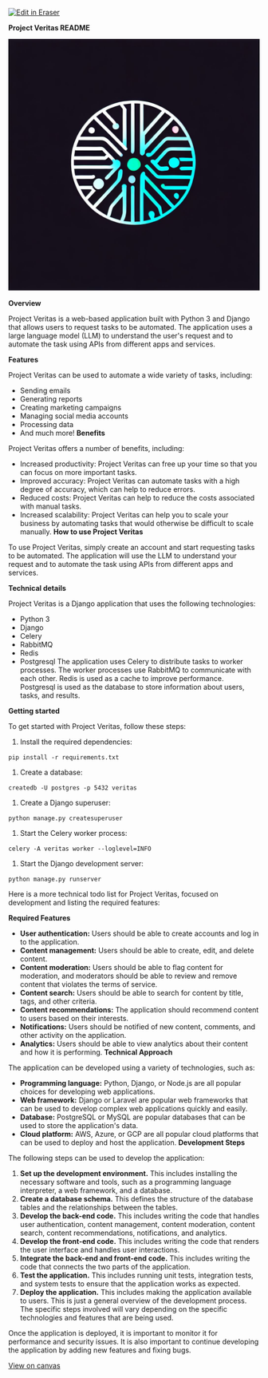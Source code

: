 <p><a target="_blank" href="https://app.eraser.io/workspace/QhDlcQi4R27BhVcyCgEw" id="edit-in-eraser-github-link"><img alt="Edit in Eraser" src="https://firebasestorage.googleapis.com/v0/b/second-petal-295822.appspot.com/o/images%2Fgithub%2FOpen%20in%20Eraser.svg?alt=media&amp;token=968381c8-a7e7-472a-8ed6-4a6626da5501"></a></p>

**Project Veritas README**

![Project Logo](assets/logo.jpeg "")

**Overview**

Project Veritas is a web-based application built with Python 3 and Django that allows users to request tasks to be automated. The application uses a large language model (LLM) to understand the user's request and to automate the task using APIs from different apps and services.

**Features**

Project Veritas can be used to automate a wide variety of tasks, including:

- Sending emails
- Generating reports
- Creating marketing campaigns
- Managing social media accounts
- Processing data
- And much more!
**Benefits**

Project Veritas offers a number of benefits, including:

- Increased productivity: Project Veritas can free up your time so that you can focus on more important tasks.
- Improved accuracy: Project Veritas can automate tasks with a high degree of accuracy, which can help to reduce errors.
- Reduced costs: Project Veritas can help to reduce the costs associated with manual tasks.
- Increased scalability: Project Veritas can help you to scale your business by automating tasks that would otherwise be difficult to scale manually.
**How to use Project Veritas**

To use Project Veritas, simply create an account and start requesting tasks to be automated. The application will use the LLM to understand your request and to automate the task using APIs from different apps and services.

**Technical details**

Project Veritas is a Django application that uses the following technologies:

- Python 3
- Django
- Celery
- RabbitMQ
- Redis
- Postgresql
The application uses Celery to distribute tasks to worker processes. The worker processes use RabbitMQ to communicate with each other. Redis is used as a cache to improve performance. Postgresql is used as the database to store information about users, tasks, and results.

**Getting started**

To get started with Project Veritas, follow these steps:

1. Install the required dependencies:
```
pip install -r requirements.txt
```
1. Create a database:
```
createdb -U postgres -p 5432 veritas
```
1. Create a Django superuser:
```
python manage.py createsuperuser
```
1. Start the Celery worker process:
```
celery -A veritas worker --loglevel=INFO
```
1. Start the Django development server:
```
python manage.py runserver
```
Here is a more technical todo list for Project Veritas, focused on development and listing the required features:

**Required Features**

- **User authentication:** Users should be able to create accounts and log in to the application.
- **Content management:** Users should be able to create, edit, and delete content.
- **Content moderation:** Users should be able to flag content for moderation, and moderators should be able to review and remove content that violates the terms of service.
- **Content search:** Users should be able to search for content by title, tags, and other criteria.
- **Content recommendations:** The application should recommend content to users based on their interests.
- **Notifications:** Users should be notified of new content, comments, and other activity on the application.
- **Analytics:** Users should be able to view analytics about their content and how it is performing.
**Technical Approach**

The application can be developed using a variety of technologies, such as:

- **Programming language:** Python, Django, or Node.js are all popular choices for developing web applications.
- **Web framework:** Django or Laravel are popular web frameworks that can be used to develop complex web applications quickly and easily.
- **Database:** PostgreSQL or MySQL are popular databases that can be used to store the application's data.
- **Cloud platform:** AWS, Azure, or GCP are all popular cloud platforms that can be used to deploy and host the application.
**Development Steps**

The following steps can be used to develop the application:

1. **Set up the development environment.** This includes installing the necessary software and tools, such as a programming language interpreter, a web framework, and a database.
2. **Create a database schema.** This defines the structure of the database tables and the relationships between the tables.
3. **Develop the back-end code.** This includes writing the code that handles user authentication, content management, content moderation, content search, content recommendations, notifications, and analytics.
4. **Develop the front-end code.** This includes writing the code that renders the user interface and handles user interactions.
5. **Integrate the back-end and front-end code.** This includes writing the code that connects the two parts of the application.
6. **Test the application.** This includes running unit tests, integration tests, and system tests to ensure that the application works as expected.
7. **Deploy the application.** This includes making the application available to users.
This is just a general overview of the development process. The specific steps involved will vary depending on the specific technologies and features that are being used.

Once the application is deployed, it is important to monitor it for performance and security issues. It is also important to continue developing the application by adding new features and fixing bugs.

[﻿View on canvas](https://app.eraser.io/workspace/QhDlcQi4R27BhVcyCgEw?elements=bHJ52nwUHV2vPa848CKupQ) 


<!--- Eraser file: https://app.eraser.io/workspace/QhDlcQi4R27BhVcyCgEw --->